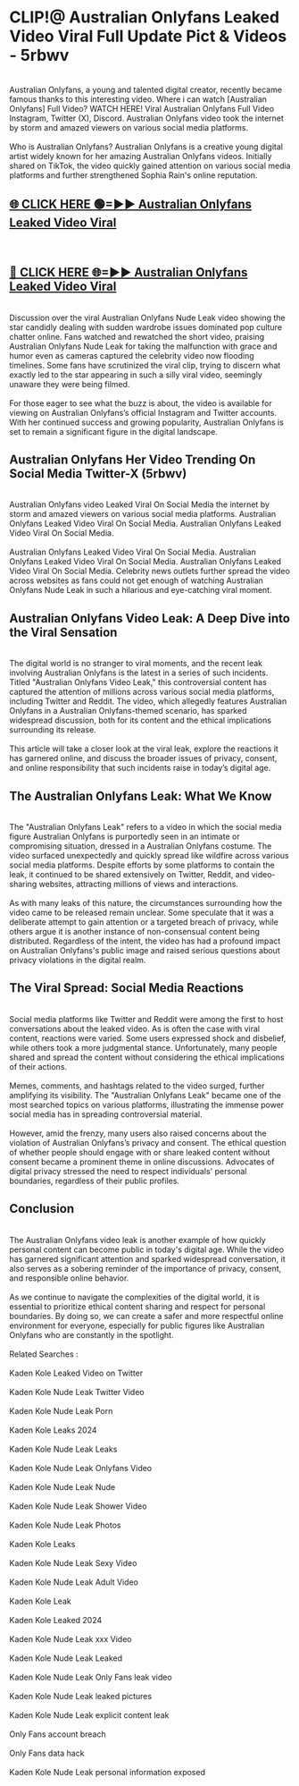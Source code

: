 # CLIP!@ Australian Onlyfans Leaked Video Viral Full Update Pict & Videos - 5rbwv
<br>
Australian Onlyfans, a young and talented digital creator, recently became famous thanks to this interesting video. Where i can watch [Australian Onlyfans] Full Video? WATCH HERE! Viral Australian Onlyfans Full Video Instagram, Twitter (X), Discord. Australian Onlyfans video took the internet by storm and amazed viewers on various social media platforms.
<br><br>
Who is Australian Onlyfans? Australian Onlyfans is a creative young digital artist widely known for her amazing Australian Onlyfans videos. Initially shared on TikTok, the video quickly gained attention on various social media platforms and further strengthened Sophia Rain's online reputation.
<br>
<h2><a href="https://bestclip.site?title=Australian_Onlyfans">🌐 CLICK HERE 🟢=►► Australian Onlyfans Leaked Video Viral</a></h2>
<br>
<h2><a href="https://bestclip.site?title=Australian_Onlyfans">🔴 CLICK HERE 🌐=►► Australian Onlyfans Leaked Video Viral</a></h2>
<br>
Discussion over the viral Australian Onlyfans Nude Leak video showing the star candidly dealing with sudden wardrobe issues dominated pop culture chatter online. Fans watched and rewatched the short video, praising Australian Onlyfans Nude Leak for taking the malfunction with grace and humor even as cameras captured the celebrity video now flooding timelines. Some fans have scrutinized the viral clip, trying to discern what exactly led to the star appearing in such a silly viral video, seemingly unaware they were being filmed.
<br><br>
For those eager to see what the buzz is about, the video is available for viewing on Australian Onlyfans’s official Instagram and Twitter accounts. With her continued success and growing popularity, Australian Onlyfans is set to remain a significant figure in the digital landscape.
<br>
<h2>Australian Onlyfans Her Video Trending On Social Media Twitter-X (5rbwv)</h2>
<br>
Australian Onlyfans video Leaked Viral On Social Media the internet by storm and amazed viewers on various social media platforms. Australian Onlyfans Leaked Video Viral On Social Media. Australian Onlyfans Leaked Video Viral On Social Media.
<br><br>
Australian Onlyfans Leaked Video Viral On Social Media. Australian Onlyfans Leaked Video Viral On Social Media. Australian Onlyfans Leaked Video Viral On Social Media. Celebrity news outlets further spread the video across websites as fans could not get enough of watching Australian Onlyfans Nude Leak in such a hilarious and eye-catching viral moment.
<br>
<h2>Australian Onlyfans Video Leak: A Deep Dive into the Viral Sensation</h2>
<br>
The digital world is no stranger to viral moments, and the recent leak involving Australian Onlyfans is the latest in a series of such incidents. Titled "Australian Onlyfans Video Leak," this controversial content has captured the attention of millions across various social media platforms, including Twitter and Reddit. The video, which allegedly features Australian Onlyfans in a Australian Onlyfans-themed scenario, has sparked widespread discussion, both for its content and the ethical implications surrounding its release.
<br><br>
This article will take a closer look at the viral leak, explore the reactions it has garnered online, and discuss the broader issues of privacy, consent, and online responsibility that such incidents raise in today’s digital age.
<br>
<h2>The Australian Onlyfans Leak: What We Know</h2>
<br>
The "Australian Onlyfans Leak" refers to a video in which the social media figure Australian Onlyfans is purportedly seen in an intimate or compromising situation, dressed in a Australian Onlyfans costume. The video surfaced unexpectedly and quickly spread like wildfire across various social media platforms. Despite efforts by some platforms to contain the leak, it continued to be shared extensively on Twitter, Reddit, and video-sharing websites, attracting millions of views and interactions.
<br><br>
As with many leaks of this nature, the circumstances surrounding how the video came to be released remain unclear. Some speculate that it was a deliberate attempt to gain attention or a targeted breach of privacy, while others argue it is another instance of non-consensual content being distributed. Regardless of the intent, the video has had a profound impact on Australian Onlyfans's public image and raised serious questions about privacy violations in the digital realm.
<br>
<h2>The Viral Spread: Social Media Reactions</h2>
<br>
Social media platforms like Twitter and Reddit were among the first to host conversations about the leaked video. As is often the case with viral content, reactions were varied. Some users expressed shock and disbelief, while others took a more judgmental stance. Unfortunately, many people shared and spread the content without considering the ethical implications of their actions.
<br><br>
Memes, comments, and hashtags related to the video surged, further amplifying its visibility. The "Australian Onlyfans Leak" became one of the most searched topics on various platforms, illustrating the immense power social media has in spreading controversial material.
<br><br>
However, amid the frenzy, many users also raised concerns about the violation of Australian Onlyfans’s privacy and consent. The ethical question of whether people should engage with or share leaked content without consent became a prominent theme in online discussions. Advocates of digital privacy stressed the need to respect individuals' personal boundaries, regardless of their public profiles.
<br>
<h2>Conclusion</h2>
<br>
The Australian Onlyfans video leak is another example of how quickly personal content can become public in today's digital age. While the video has garnered significant attention and sparked widespread conversation, it also serves as a sobering reminder of the importance of privacy, consent, and responsible online behavior.
<br><br>
As we continue to navigate the complexities of the digital world, it is essential to prioritize ethical content sharing and respect for personal boundaries. By doing so, we can create a safer and more respectful online environment for everyone, especially for public figures like Australian Onlyfans who are constantly in the spotlight.
<br><br>
Related Searches :
<br><br>
Kaden Kole Leaked Video on Twitter
<br><br>
Kaden Kole Nude Leak Twitter Video
<br><br>
Kaden Kole Nude Leak Porn
<br><br>
Kaden Kole Leaks 2024
<br><br>
Kaden Kole Nude Leak Leaks
<br><br>
Kaden Kole Nude Leak Onlyfans Video
<br><br>
Kaden Kole Nude Leak Nude
<br><br>
Kaden Kole Nude Leak Shower Video
<br><br>
Kaden Kole Nude Leak Photos
<br><br>
Kaden Kole Leaks
<br><br>
Kaden Kole Nude Leak Sexy Video
<br><br>
Kaden Kole Nude Leak Adult Video
<br><br>
Kaden Kole Leak
<br><br>
Kaden Kole Leaked 2024
<br><br>
Kaden Kole Nude Leak xxx Video
<br><br>
Kaden Kole Nude Leak Leaked
<br><br>
Kaden Kole Nude Leak Only Fans leak video
<br><br>
Kaden Kole Nude Leak leaked pictures
<br><br>
Kaden Kole Nude Leak explicit content leak
<br><br>
Only Fans account breach
<br><br>
Only Fans data hack
<br><br>
Kaden Kole Nude Leak personal information exposed